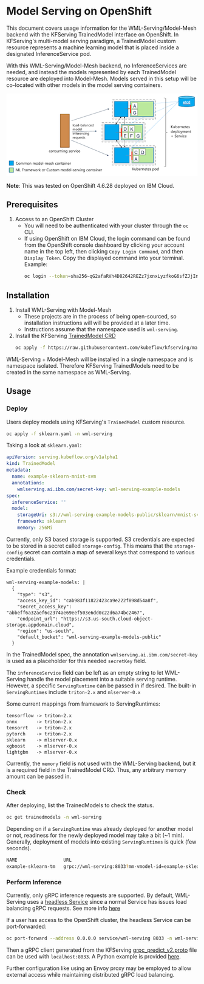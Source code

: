 # Model Serving on OpenShift

This document covers usage information for the WML-Serving/Model-Mesh backend
with the KFServing TrainedModel interface on OpenShift. In KFServing's multi-model serving paradigm,
a TrainedModel custom resource represents a machine learning model that is placed inside a designated
InferenceService pod.

With this WML-Serving/Model-Mesh backend, no InferenceServices are needed, and instead the models represented by
each TrainedModel resource are deployed into Model-Mesh. Models served in this setup will be co-located with other models in the
model serving containers.

![Model-Mesh Diagram](./model-mesh1.png)

**Note**: This was tested on OpenShift 4.6.28 deployed on IBM Cloud.

## Prerequisites

1. Access to an OpenShift Cluster
    - You will need to be authenticated with your cluster through the `oc` CLI.
    - If using OpenShift on IBM Cloud, the login command can be found from the OpenShift console dashboard by clicking
      your account name in the top left, then clicking `Copy Login Command`, and then `Display Token`. Copy the displayed
      command into your terminal. Example:
       ```bash
       oc login --token=sha256~qG2afaRVh4D82642REZz7jxnxLyzfkoG6sfZJjInjAg --server=https://c104-e.us-south.containers.cloud.ibm.com:31885
       ```

## Installation

1. Install WML-Serving with Model-Mesh
    - These projects are in the process of being open-sourced, so installation instructions will
      will be provided at a later time.
    - Instructions assume that the namespace used is `wml-serving`.
2. Install the KFServing [TrainedModel CRD](https://github.com/kubeflow/kfserving/blob/master/config/crd/serving.kubeflow.org_trainedmodels.yaml)
   ```bash
   oc apply -f https://raw.githubusercontent.com/kubeflow/kfserving/master/config/crd/serving.kubeflow.org_trainedmodels.yaml
   ```

WML-Serving + Model-Mesh will be installed in a single namespace and is namespace isolated. Therefore KFServing TrainedModels
need to be created in the same namespace as WML-Serving.


## Usage

### Deploy

Users deploy models using KFServing's `TrainedModel` custom resource.

```bash
oc apply -f sklearn.yaml -n wml-serving
```

Taking a look at `sklearn.yaml`:

```yaml
apiVersion: serving.kubeflow.org/v1alpha1
kind: TrainedModel
metadata:
  name: example-sklearn-mnist-svm
  annotations:
    wmlserving.ai.ibm.com/secret-key: wml-serving-example-models
spec:
  inferenceService: ''
  model:
    storageUri: s3://wml-serving-example-models-public/sklearn/mnist-svm.joblib
    framework: sklearn
    memory: 256Mi
```

Currently, only S3 based storage is supported. S3 credentials are expected to be stored in a secret called `storage-config`. This means that the `storage-config` secret can contain a map of several keys that correspond to various credentials.

Example credentials format:

```
wml-serving-example-models: |
  {
    "type": "s3",
    "access_key_id": "cab983f11822423ca9e222f898d54a8f",
    "secret_access_key": "abbeff6a32aef6c2374ae69eef503e6dd0c22d6a74bc2467",
    "endpoint_url": "https://s3.us-south.cloud-object-storage.appdomain.cloud",
    "region": "us-south",
    "default_bucket": "wml-serving-example-models-public"
  }
```

In the TrainedModel spec, the annotation `wmlserving.ai.ibm.com/secret-key` is used as a placeholder for this needed `secretKey` field.

The `inferenceService` field can be left as an empty string to let WML-Serving handle the model placement into a suitable serving runtime. However,
a specific `ServingRuntime` can be passed in if desired. The built-in `ServingRuntimes` include `triton-2.x` and `mlserver-0.x`

Some current mappings from framework to ServingRuntimes:

```
tensorflow -> triton-2.x
onnx       -> triton-2.x
tensorrt   -> triton-2.x
pytorch    -> triton-2.x
sklearn    -> mlserver-0.x
xgboost    -> mlserver-0.x
lightgbm   -> mlserver-0.x
```

Currently, the `memory` field is not used with the WML-Serving backend, but it is a required field in the TrainedModel CRD.
Thus, any arbitrary memory amount can be passed in.

### Check

After deploying, list the TrainedModels to check the status.

```bash
oc get trainedmodels -n wml-serving
```

Depending on if a `ServingRuntime` was already deployed for another model or not, readiness for
the newly deployed model may take a bit (~1 min). Generally, deployment of models into existing
`ServingRuntimes` is quick (few seconds).

```bash
NAME                 URL                                                       READY   AGE
example-sklearn-tm   grpc://wml-serving:8033?mm-vmodel-id=example-sklearn-tm   True    12s
```

### Perform Inference

Currently, only gRPC inference requests are supported. By default, WML-Serving uses a
[headless Service](https://kubernetes.io/docs/concepts/services-networking/service/#headless-services)
since a normal Service has issues load balancing gRPC requests. See more info
[here](https://kubernetes.io/blog/2018/11/07/grpc-load-balancing-on-kubernetes-without-tears/)

If a user has access to the OpenShift cluster, the headless Service can be port-forwarded:

```bash
oc port-forward --address 0.0.0.0 service/wml-serving 8033 -n wml-serving
```

Then a gRPC client generated from the KFServing [grpc_predict_v2.proto](https://github.com/kubeflow/kfserving/blob/master/docs/predict-api/v2/grpc_predict_v2.proto)
file can be used with `localhost:8033`. A Python example is provided [here](../grpc-predict).

Further configuration like using an Envoy proxy may be employed to allow external access while maintaining
distributed gRPC load balancing.

